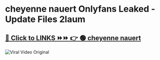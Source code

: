 
 # cheyenne nauert Onlyfans Leaked - Update Files 2laum

## <h2><a href="https://clipsfans.com/cheyenne_nauert&ref=git">🔗 Click to LINKS ⏩⏩ 👉 🟢 cheyenne nauert </a></h2>

<a href="https://clipsfans.com/cheyenne_nauert&ref=git" rel="nofollow" data-target="animated-image.originalLink"><img src="https://i.ibb.co.com/xMMVF88/686577567.gif" alt="Viral Video Original" style="max-width: 100%; display: inline-block;" data-target="animated-image.originalImage"></a>

